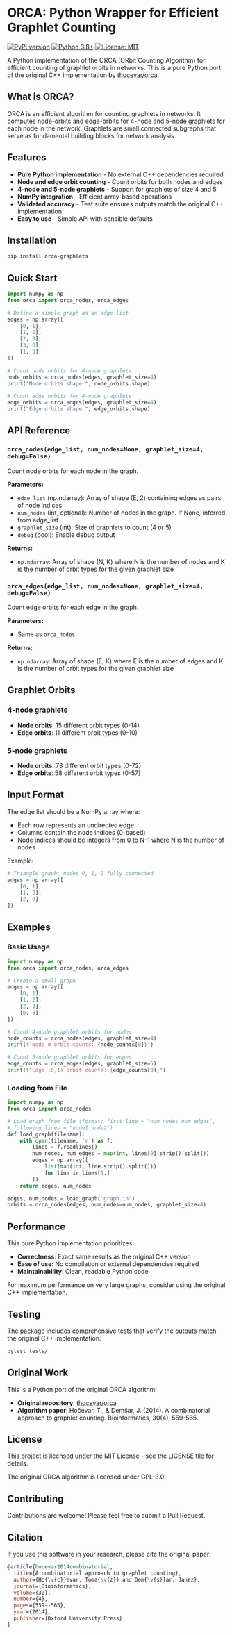# ORCA: Python Wrapper for Efficient Graphlet Counting

[![PyPI version](https://badge.fury.io/py/orca-graphlets.svg)](https://badge.fury.io/py/orca-graphlets)
[![Python 3.8+](https://img.shields.io/badge/python-3.8+-blue.svg)](https://www.python.org/downloads/)
[![License: MIT](https://img.shields.io/badge/License-MIT-yellow.svg)](https://opensource.org/licenses/MIT)

A Python implementation of the ORCA (ORbit Counting Algorithm) for efficient counting of graphlet orbits in networks. This is a pure Python port of the original C++ implementation by [thocevar/orca](https://github.com/thocevar/orca).

## What is ORCA?

ORCA is an efficient algorithm for counting graphlets in networks. It computes node-orbits and edge-orbits for 4-node and 5-node graphlets for each node in the network. Graphlets are small connected subgraphs that serve as fundamental building blocks for network analysis.

## Features

- **Pure Python implementation** - No external C++ dependencies required
- **Node and edge orbit counting** - Count orbits for both nodes and edges
- **4-node and 5-node graphlets** - Support for graphlets of size 4 and 5
- **NumPy integration** - Efficient array-based operations
- **Validated accuracy** - Test suite ensures outputs match the original C++ implementation
- **Easy to use** - Simple API with sensible defaults

## Installation

```bash
pip install orca-graphlets
```

## Quick Start

```python
import numpy as np
from orca import orca_nodes, orca_edges

# Define a simple graph as an edge list
edges = np.array([
    [0, 1],
    [1, 2],
    [2, 3],
    [3, 0],
    [1, 3]
])

# Count node orbits for 4-node graphlets
node_orbits = orca_nodes(edges, graphlet_size=4)
print("Node orbits shape:", node_orbits.shape)

# Count edge orbits for 4-node graphlets  
edge_orbits = orca_edges(edges, graphlet_size=4)
print("Edge orbits shape:", edge_orbits.shape)
```

## API Reference

### `orca_nodes(edge_list, num_nodes=None, graphlet_size=4, debug=False)`

Count node orbits for each node in the graph.

**Parameters:**

- `edge_list` (np.ndarray): Array of shape (E, 2) containing edges as pairs of node indices
- `num_nodes` (int, optional): Number of nodes in the graph. If None, inferred from edge_list
- `graphlet_size` (int): Size of graphlets to count (4 or 5)
- `debug` (bool): Enable debug output

**Returns:**

- `np.ndarray`: Array of shape (N, K) where N is the number of nodes and K is the number of orbit types for the given graphlet size

### `orca_edges(edge_list, num_nodes=None, graphlet_size=4, debug=False)`

Count edge orbits for each edge in the graph.

**Parameters:**

- Same as `orca_nodes`

**Returns:**

- `np.ndarray`: Array of shape (E, K) where E is the number of edges and K is the number of orbit types for the given graphlet size

## Graphlet Orbits

### 4-node graphlets

- **Node orbits**: 15 different orbit types (0-14)
- **Edge orbits**: 11 different orbit types (0-10)

### 5-node graphlets

- **Node orbits**: 73 different orbit types (0-72)
- **Edge orbits**: 58 different orbit types (0-57)

## Input Format

The edge list should be a NumPy array where:

- Each row represents an undirected edge
- Columns contain the node indices (0-based)
- Node indices should be integers from 0 to N-1 where N is the number of nodes

Example:

```python
# Triangle graph: nodes 0, 1, 2 fully connected
edges = np.array([
    [0, 1],
    [1, 2], 
    [2, 0]
])
```

## Examples

### Basic Usage

```python
import numpy as np
from orca import orca_nodes, orca_edges

# Create a small graph
edges = np.array([
    [0, 1],
    [1, 2],
    [2, 3],
    [0, 3]
])

# Count 4-node graphlet orbits for nodes
node_counts = orca_nodes(edges, graphlet_size=4)
print(f"Node 0 orbit counts: {node_counts[0]}")

# Count 5-node graphlet orbits for edges
edge_counts = orca_edges(edges, graphlet_size=5)
print(f"Edge (0,1) orbit counts: {edge_counts[0]}")
```

### Loading from File

```python
import numpy as np
from orca import orca_nodes

# Load graph from file (format: first line = "num_nodes num_edges", 
# following lines = "node1 node2")
def load_graph(filename):
    with open(filename, 'r') as f:
        lines = f.readlines()
        num_nodes, num_edges = map(int, lines[0].strip().split())
        edges = np.array([
            list(map(int, line.strip().split())) 
            for line in lines[1:]
        ])
    return edges, num_nodes

edges, num_nodes = load_graph('graph.in')
orbits = orca_nodes(edges, num_nodes=num_nodes, graphlet_size=4)
```

## Performance

This pure Python implementation prioritizes:

- **Correctness**: Exact same results as the original C++ version
- **Ease of use**: No compilation or external dependencies required
- **Maintainability**: Clean, readable Python code

For maximum performance on very large graphs, consider using the original C++ implementation.

## Testing

The package includes comprehensive tests that verify the outputs match the original C++ implementation:

```bash
pytest tests/
```

## Original Work

This is a Python port of the original ORCA algorithm:

- **Original repository**: [thocevar/orca](https://github.com/thocevar/orca)
- **Algorithm paper**: Hočevar, T., & Demšar, J. (2014). A combinatorial approach to graphlet counting. Bioinformatics, 30(4), 559-565.

## License

This project is licensed under the MIT License - see the LICENSE file for details.

The original ORCA algorithm is licensed under GPL-3.0.

## Contributing

Contributions are welcome! Please feel free to submit a Pull Request.

## Citation

If you use this software in your research, please cite the original paper:

```bibtex
@article{hocevar2014combinatorial,
  title={A combinatorial approach to graphlet counting},
  author={Ho{\v{c}}evar, Toma{\v{z}} and Dem{\v{s}}ar, Janez},
  journal={Bioinformatics},
  volume={30},
  number={4},
  pages={559--565},
  year={2014},
  publisher={Oxford University Press}
}
```
